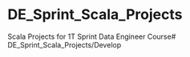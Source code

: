 # DE_Sprint_Scala_Projects
Scala Projects for 1T Sprint Data Engineer Course# DE_Sprint_Scala_Projects/Develop
